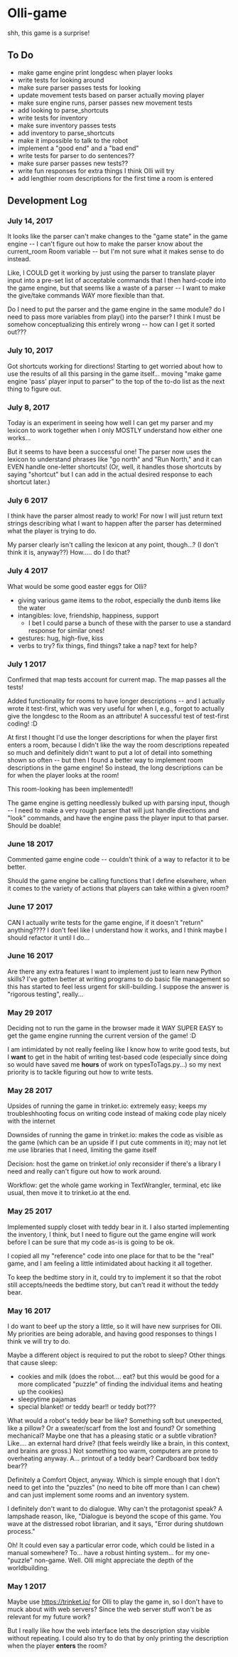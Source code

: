 # Olli-game
shh, this game is a surprise!

## To Do

* make game engine print longdesc when player looks
* write tests for looking around
* make sure parser passes tests for looking
* update movement tests based on parser actually moving player
* make sure engine runs, parser passes new movement tests
* add looking to parse_shortcuts
* write tests for inventory
* make sure inventory passes tests
* add inventory to parse_shortcuts
* make it impossible to talk to the robot
* implement a "good end" and a "bad end"
* write tests for parser to do sentences??
* make sure parser passes new tests??
* write fun responses for extra things I think Olli will try
* add lengthier room descriptions for the first time a room is entered

## Development Log

### July 14, 2017

It looks like the parser can't make changes to the "game state" in the game engine -- I can't figure out how to make the parser know about the current_room Room variable -- but I'm not sure what it makes sense to do instead.

Like, I COULD get it working by just using the parser to translate player input into a pre-set list of acceptable commands that I then hard-code into the game engine, but that seems like a waste of a parser -- I want to make the give/take commands WAY more flexible than that.

Do I need to put the parser and the game engine in the same module? do I need to pass more variables from play() into the parser? I think I must be somehow conceptualizing this entirely wrong -- how can I get it sorted out???

### July 10, 2017

Got shortcuts working for directions! Starting to get worried about how to use the results of all this parsing in the game itself... moving "make game engine 'pass' player input to parser" to the top of the to-do list as the next thing to figure out.

### July 8, 2017

Today is an experiment in seeing how well I can get my parser and my lexicon to work together when I only MOSTLY understand how either one works...

But it seems to have been a successful one! The parser now uses the lexicon to understand phrases like "go north" and "Run North," and it can EVEN handle one-letter shortcuts! (Or, well, it handles those shortcuts by saying "shortcut" but I can add in the actual desired response to each shortcut later.)

### July 6 2017

I think have the parser almost ready to work! For now I will just return text strings describing what I want to happen after the parser has determined what the player is trying to do.

My parser clearly isn't calling the lexicon at any point, though...? (I don't think it is, anyway??) How..... do I do that?

### July 4 2017

What would be some good easter eggs for Olli?
* giving various game items to the robot, especially the dunb items like the water
* intangibles: love, friendship, happiness, support
    * I bet I could parse a bunch of these with the parser to use a standard response for similar ones!
* gestures: hug, high-five, kiss
* verbs to try? fix things, find things? take a nap? text for help?

### July 1 2017

Confirmed that map tests account for current map. The map passes all the tests!

Added functionality for rooms to have longer descriptions -- and I actually wrote it test-first, which was very useful for when I, e.g., forgot to actually give the longdesc to the Room as an attribute! A successful test of test-first coding! :D

At first I thought I'd use the longer descriptions for when the player first enters a room, because I didn't like the way the room descriptions repeated so much and definitely didn't want to put a lot of detail into something shown so often -- but then I found a better way to implement room descriptions in the game engine! So instead, the long descriptions can be for when the player looks at the room!

This room-looking has been implemented!!

The game engine is getting needlessly bulked up with parsing input, though -- I need to make a very rough parser that will just handle directions and "look" commands, and have the engine pass the player input to that parser. Should be doable!

### June 18 2017

Commented game engine code -- couldn't think of a way to refactor it to be better.

Should the game engine be calling functions that I define elsewhere, when it comes to the variety of actions that players can take within a given room?

### June 17 2017

CAN I actually write tests for the game engine, if it doesn't "return" anything???? I don't feel like I understand how it works, and I think maybe I should refactor it until I do...

### June 16 2017

Are there any extra features I want to implement just to learn new Python skills? I've gotten better at writing programs to do basic file management so this has started to feel less urgent for skill-building. I suppose the answer is "rigorous testing", really...

### May 29 2017

Deciding not to run the game in the browser made it WAY SUPER EASY to get the game engine running the current version of the game! :D

I am intimidated by not really feeling like I know how to write good tests, but I **want** to get in the habit of writing test-based code (especially since doing so would have saved me **hours** of work on typesToTags.py...) so my next priority is to tackle figuring out how to write tests.

### May 28 2017

Upsides of running the game in trinket.io: extremely easy; keeps my troubleshhooting focus on writing code instead of making code play nicely with the internet

Downsides of running the game in trinket.io: makes the code as visible as the game (which can be an upside if I put cute comments in it); may not let me use libraries that I need, limiting the game itself

Decision: host the game on trinket.io! only reconsider if there's a library I need and really can't figure out how to work around.

Workflow: get the whole game working in TextWrangler, terminal, etc like usual, then move it to trinket.io at the end.

### May 25 2017

Implemented supply closet with teddy bear in it. I also started implementing the inventory, I think, but I need to figure out the game engine will work before I can be sure that my code as-is is going to be ok.

I copied all my "reference" code into one place for that to be the "real" game, and I am feeling a little intimidated about hacking it all together.

To keep the bedtime story in it, could try to implement it so that the robot still accepts/needs the bedtime story, but can't read it without the teddy bear.

### May 16 2017

I do want to beef up the story a little, so it will have new surprises for Olli. My priorities are being adorable, and having good responses to things I think ve will try to do.

Maybe a different object is required to put the robot to sleep?
Other things that cause sleep:
* cookies and milk (does the robot.... eat? but this would be good for a more complicated "puzzle" of finding the individual items and heating up the cookies)
* sleepytime pajamas
* special blanket! or teddy bear!! or teddy bot???

What would a robot's teddy bear be like? Something soft but unexpected, like a pillow? Or a sweater/scarf from the lost and found? Or something mechanical? Maybe one that has a pleasing static or a subtle vibration? Like.... an external hard drive? (that feels weirdly like a brain, in this context, and brains are gross.) Not something too warm, computers are prone to overheating anyway. A... printout of a teddy bear? Cardboard box teddy bear??

Definitely a Comfort Object, anyway. Which is simple enough that I don't need to get into the "puzzles" (no need to bite off more than I can chew) and can just implement some rooms and an inventory system.

I definitely don't want to do dialogue. Why can't the protagonist speak? A lampshade reason, like, "Dialogue is beyond the scope of this game. You wave at the distressed robot librarian, and it says, "Error during shutdown process."

Oh! It could even say a particular error code, which could be listed in a manual somewhere? To... have a robust hinting system... for my one-"puzzle" non-game. Well. Olli might appreciate the depth of the worldbuilding.

### May 1 2017

Maybe use https://trinket.io/ for Olli to play the game in, so I don't have to muck about with web servers? Since the web server stuff won't be as relevant for my future work?

But I really like how the web interface lets the description stay visible without repeating. I could also try to do that by only printing the description when the player **enters** the room?
